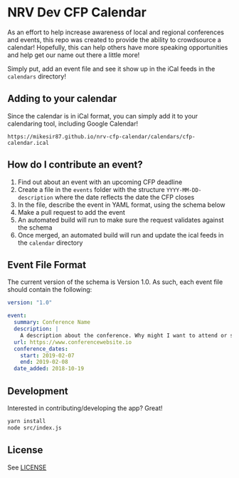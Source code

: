 
# NRV Dev CFP Calendar

As an effort to help increase awareness of local and regional conferences and events, this repo was created to provide the ability to crowdsource a calendar! Hopefully, this can help others have more speaking opportunities and help get our name out there a little more!

Simply put, add an event file and see it show up in the iCal feeds in the `calendars` directory!


## Adding to your calendar

Since the calendar is in iCal format, you can simply add it to your calendaring tool, including Google Calendar!

```
https://mikesir87.github.io/nrv-cfp-calendar/calendars/cfp-calendar.ical
```

## How do I contribute an event?

1. Find out about an event with an upcoming CFP deadline
2. Create a file in the `events` folder with the structure `YYYY-MM-DD-description` where the date reflects the date the CFP closes
3. In the file, describe the event in YAML format, using the schema below
4. Make a pull request to add the event
5. An automated build will run to make sure the request validates against the schema
6. Once merged, an automated build will run and update the ical feeds in the `calendar` directory


## Event File Format

The current version of the schema is Version 1.0. As such, each event file should contain the following:

```yaml
version: "1.0"

event:
  summary: Conference Name
  description: |
    A description about the conference. Why might I want to attend or speak? Can use copy from the event's website.
  url: https://www.conferencewebsite.io
  conference_dates:
    start: 2019-02-07
    end: 2019-02-08
  date_added: 2018-10-19
```

## Development

Interested in contributing/developing the app? Great!

```bash
yarn install
node src/index.js
```


## License

See [LICENSE](LICENSE)